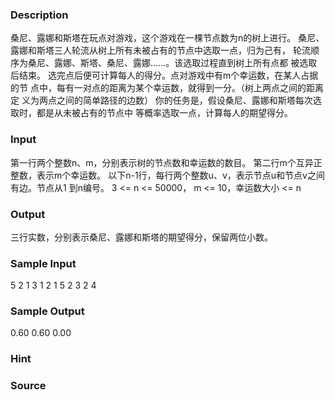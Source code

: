 
### Description
桑尼、露娜和斯塔在玩点对游戏，这个游戏在一棵节点数为n的树上进行。
桑尼、露娜和斯塔三人轮流从树上所有未被占有的节点中选取一点，归为己有，
轮流顺序为桑尼、露娜、斯塔、桑尼、露娜……。该选取过程直到树上所有点都
被选取后结束。
选完点后便可计算每人的得分。点对游戏中有m个幸运数，在某人占据的节
点中，每有一对点的距离为某个幸运数，就得到一分。（树上两点之间的距离定
义为两点之间的简单路径的边数）
你的任务是，假设桑尼、露娜和斯塔每次选取时，都是从未被占有的节点中
等概率选取一点，计算每人的期望得分。

### Input
第一行两个整数n、m，分别表示树的节点数和幸运数的数目。
第二行m个互异正整数，表示m个幸运数。
以下n-1行，每行两个整数u、v，表示节点u和节点v之间有边。节点从1
到n编号。
3 <= n <= 50000， m <= 10，幸运数大小 <= n

### Output
三行实数，分别表示桑尼、露娜和斯塔的期望得分，保留两位小数。

### Sample Input
5 2
1 3
1 2
1 5
2 3
2 4
### Sample Output
0.60
0.60
0.00

### Hint

### Source
